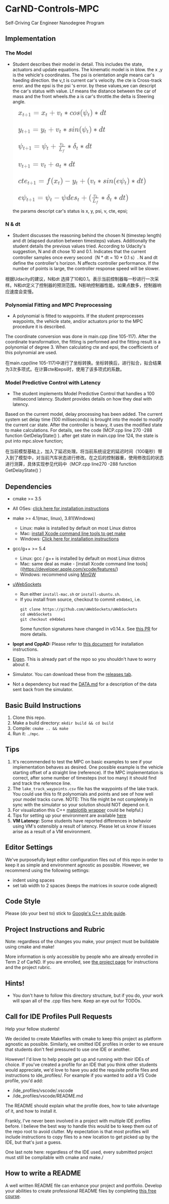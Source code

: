 # CarND-Controls-MPC
Self-Driving Car Engineer Nanodegree Program

## Implementation
### The Model
 + Student describes their model in detail. This includes the state, actuators and update equations.
The kinematic model is in blow. the x ,y is the vehicle's coordinates. The psi is orientation angle means car's haeding direction. the v_t  is  current car's velocity. the cte is  Cross-track error. and the epsi is the psi 's error. by these values,we can descript the car's status with value. Lf means the distance between the car of mass and the front wheels.the a is car's throttle.the delta is Steering angle.
![](2018-07-02-23-58-07.png)
the params descript car's status is x, y, psi, v, cte, epsi;

### N & dt
+ Student discusses the reasoning behind the chosen N (timestep length) and dt (elapsed duration between timesteps) values. Additionally the student details the previous values tried.
 According to Udacity's suggestion, N and dt chose 10 and 0.1. Indicates that the current controller samples once every second（N * dt = 10 * 0.1 s）. N and dt define the controller's horizon. N affects controller performance. If the number of points is large, the controller response speed will be slower.

根据Udacity的建议，N和dt 选择了10和0.1。表示当前控制器每一秒进行一次采样。N和dt定义了控制器的预测范围。N影响控制器性能。如果点数多，控制器响应速度会变慢。

### Polynomial Fitting and MPC Preprocessing

+ A polynomial is fitted to waypoints. If the student preprocesses waypoints, the vehicle state, and/or actuators prior to the MPC procedure it is described.

The coordinate conversion was done in main.cpp (line 105-117). After the coordinate transformation, the fitting is performed and the fitting result is a polynomial of degree 3. When calculating cte and epsi, the coefficients of this polynomial are used.

在main.cpp(line 105-117)中进行了坐标转换。坐标转换后，进行拟合，拟合结果为3次多项式。在计算cte和epsi时，使用了该多项式的系数。

### Model Predictive Control with Latency

+ The student implements Model Predictive Control that handles a 100 millisecond latency. Student provides details on how they deal with latency.

Based on the current model, delay processing has been added. The current system set delay time (100 milliseconds) is brought into the model to modify the current car state. After the controller is heavy, it uses the modified state to make calculations. For details, see the code (MCP.cpp line 270 -288 function GetDelayState() ).
after get state  in main.cpp line 124, the state is put into mpc.slove function;


在当前模型基础上，加入了延迟处理。将当前系统设定的延迟时间（100毫秒）带入到了模型中，对当前汽车状态进行修改。在之后的控制器重，使用修改后的状态进行测算，具体实现参见代码中（MCP.cpp line270 -288  function GetDelayState() ）
## Dependencies

* cmake >= 3.5
 * All OSes: [click here for installation instructions](https://cmake.org/install/)
* make >= 4.1(mac, linux), 3.81(Windows)
  * Linux: make is installed by default on most Linux distros
  * Mac: [install Xcode command line tools to get make](https://developer.apple.com/xcode/features/)
  * Windows: [Click here for installation instructions](http://gnuwin32.sourceforge.net/packages/make.htm)
* gcc/g++ >= 5.4
  * Linux: gcc / g++ is installed by default on most Linux distros
  * Mac: same deal as make - [install Xcode command line tools]((https://developer.apple.com/xcode/features/)
  * Windows: recommend using [MinGW](http://www.mingw.org/)
* [uWebSockets](https://github.com/uWebSockets/uWebSockets)
  * Run either `install-mac.sh` or `install-ubuntu.sh`.
  * If you install from source, checkout to commit `e94b6e1`, i.e.
    ```
    git clone https://github.com/uWebSockets/uWebSockets
    cd uWebSockets
    git checkout e94b6e1
    ```
    Some function signatures have changed in v0.14.x. See [this PR](https://github.com/udacity/CarND-MPC-Project/pull/3) for more details.

* **Ipopt and CppAD:** Please refer to [this document](https://github.com/udacity/CarND-MPC-Project/blob/master/install_Ipopt_CppAD.md) for installation instructions.
* [Eigen](http://eigen.tuxfamily.org/index.php?title=Main_Page). This is already part of the repo so you shouldn't have to worry about it.
* Simulator. You can download these from the [releases tab](https://github.com/udacity/self-driving-car-sim/releases).
* Not a dependency but read the [DATA.md](./DATA.md) for a description of the data sent back from the simulator.


## Basic Build Instructions

1. Clone this repo.
2. Make a build directory: `mkdir build && cd build`
3. Compile: `cmake .. && make`
4. Run it: `./mpc`.

## Tips

1. It's recommended to test the MPC on basic examples to see if your implementation behaves as desired. One possible example
is the vehicle starting offset of a straight line (reference). If the MPC implementation is correct, after some number of timesteps
(not too many) it should find and track the reference line.
2. The `lake_track_waypoints.csv` file has the waypoints of the lake track. You could use this to fit polynomials and points and see of how well your model tracks curve. NOTE: This file might be not completely in sync with the simulator so your solution should NOT depend on it.
3. For visualization this C++ [matplotlib wrapper](https://github.com/lava/matplotlib-cpp) could be helpful.)
4.  Tips for setting up your environment are available [here](https://classroom.udacity.com/nanodegrees/nd013/parts/40f38239-66b6-46ec-ae68-03afd8a601c8/modules/0949fca6-b379-42af-a919-ee50aa304e6a/lessons/f758c44c-5e40-4e01-93b5-1a82aa4e044f/concepts/23d376c7-0195-4276-bdf0-e02f1f3c665d)
5. **VM Latency:** Some students have reported differences in behavior using VM's ostensibly a result of latency.  Please let us know if issues arise as a result of a VM environment.

## Editor Settings

We've purposefully kept editor configuration files out of this repo in order to
keep it as simple and environment agnostic as possible. However, we recommend
using the following settings:

* indent using spaces
* set tab width to 2 spaces (keeps the matrices in source code aligned)

## Code Style

Please (do your best to) stick to [Google's C++ style guide](https://google.github.io/styleguide/cppguide.html).

## Project Instructions and Rubric

Note: regardless of the changes you make, your project must be buildable using
cmake and make!

More information is only accessible by people who are already enrolled in Term 2
of CarND. If you are enrolled, see [the project page](https://classroom.udacity.com/nanodegrees/nd013/parts/40f38239-66b6-46ec-ae68-03afd8a601c8/modules/f1820894-8322-4bb3-81aa-b26b3c6dcbaf/lessons/b1ff3be0-c904-438e-aad3-2b5379f0e0c3/concepts/1a2255a0-e23c-44cf-8d41-39b8a3c8264a)
for instructions and the project rubric.

## Hints!

* You don't have to follow this directory structure, but if you do, your work
  will span all of the .cpp files here. Keep an eye out for TODOs.

## Call for IDE Profiles Pull Requests

Help your fellow students!

We decided to create Makefiles with cmake to keep this project as platform
agnostic as possible. Similarly, we omitted IDE profiles in order to we ensure
that students don't feel pressured to use one IDE or another.

However! I'd love to help people get up and running with their IDEs of choice.
If you've created a profile for an IDE that you think other students would
appreciate, we'd love to have you add the requisite profile files and
instructions to ide_profiles/. For example if you wanted to add a VS Code
profile, you'd add:

* /ide_profiles/vscode/.vscode
* /ide_profiles/vscode/README.md

The README should explain what the profile does, how to take advantage of it,
and how to install it.

Frankly, I've never been involved in a project with multiple IDE profiles
before. I believe the best way to handle this would be to keep them out of the
repo root to avoid clutter. My expectation is that most profiles will include
instructions to copy files to a new location to get picked up by the IDE, but
that's just a guess.

One last note here: regardless of the IDE used, every submitted project must
still be compilable with cmake and make./

## How to write a README
A well written README file can enhance your project and portfolio.  Develop your abilities to create professional README files by completing [this free course](https://www.udacity.com/course/writing-readmes--ud777).
